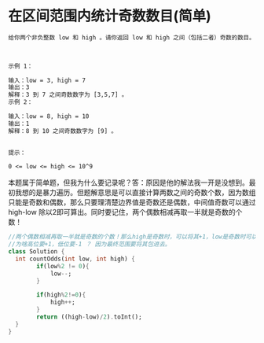 # 在区间范围内统计奇数数目(简单)

```txt
给你两个非负整数 low 和 high 。请你返回 low 和 high 之间（包括二者）奇数的数目。

 

示例 1：

输入：low = 3, high = 7
输出：3
解释：3 到 7 之间奇数数字为 [3,5,7] 。
示例 2：

输入：low = 8, high = 10
输出：1
解释：8 到 10 之间奇数数字为 [9] 。
 

提示：

0 <= low <= high <= 10^9
```

本题属于简单题，但我为什么要记录呢？答：原因是他的解法我一开是没想到。最初我想的是暴力遍历。但题解意思是可以直接计算两数之间的奇数个数，因为数组只能是奇数和偶数，那么只要理清楚边界值是奇数还是偶数，中间值奇数可以通过high-low 除以2即可算出。同时要记住，两个偶数相减再取一半就是奇数的个数！

```dart
//两个偶数相减再取一半就是奇数的个数！那么high是奇数时，可以将其+1，low是奇数时可以将其-1.这样最终结果一定是奇数的个数！
//为啥高位要+1，低位要-1 ？ 因为最终范围要将其包进去。
class Solution {
  int countOdds(int low, int high) {
        if(low%2 != 0){
            low--;
        }

        if(high%2!=0){
            high++;
        }
        return ((high-low)/2).toInt();
  }
}
```
